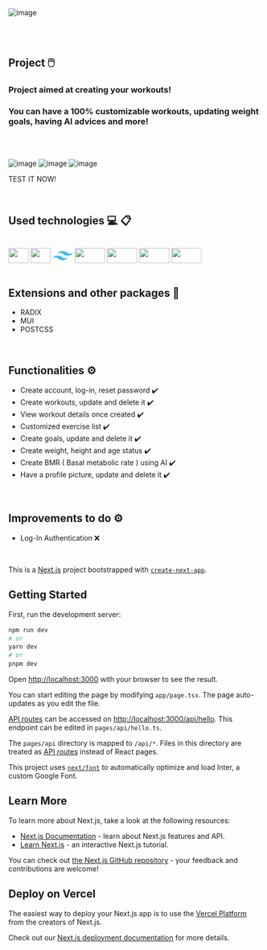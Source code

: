 </br>
</br>

![image](https://github.com/bpcosta2003/exercise-track-app/assets/69023428/43475a74-486c-4045-8b49-b30471044fd4)

</br>
</br>

## Project 🖱️

<h3>Project aimed at creating your workouts!</h3>
<h3>You can have a 100% customizable workouts, updating weight goals, having AI advices and more!</h3>

</br>
</br>

![image](https://github.com/bpcosta2003/exercise-track-app/assets/69023428/d723ab38-41cd-498a-a4ab-016db2d2e9a1)
![image](https://github.com/bpcosta2003/exercise-track-app/assets/69023428/1427d35d-20a9-4f53-bde5-59ce02f80069)
![image](https://github.com/bpcosta2003/exercise-track-app/assets/69023428/52263ede-36ff-4779-980f-401b8e88f116)

TEST IT NOW!

</br>

## Used technologies 💻 📋
<div style="display: inline_block"><br>
 <img align="center" height="30" width="40" src="https://cdn.jsdelivr.net/gh/devicons/devicon/icons/react/react-original.svg" />
 <img align="center" height="30" width="40" src="https://cdn.jsdelivr.net/gh/devicons/devicon/icons/typescript/typescript-original.svg" />
 <img align="center" height="30" width="40" src="https://raw.githubusercontent.com/devicons/devicon/master/icons/tailwindcss/tailwindcss-plain.svg">
 <img align="center" height="30" width="60" src="https://github.com/bpcosta2003/exercise-track-app/assets/69023428/f814076d-dcc9-4359-ac68-8afd417b3d90" />
 <img align="center" height="30" width="60" src="https://github.com/bpcosta2003/exercise-track-app/assets/69023428/e13e0aa9-f23f-44b3-922a-5e420f065752" />
 <img align="center" height="30" width="60" src="https://github.com/bpcosta2003/exercise-track-app/assets/69023428/c6a53ebb-a5a6-42cb-93d9-bc8c0b622443" /> 
 <img align="center" height="30" width="60" src="https://github.com/bpcosta2003/exercise-track-app/assets/69023428/baa27339-27cc-4f27-929f-d10251e24b80" />
</div>

</br>

## Extensions and other packages 🔧
- RADIX
- MUI
- POSTCSS

</br>

## Functionalities ⚙️
- Create account, log-in, reset password ✔️
- Create workouts, update and delete it ✔️
- View workout details once created ✔️
- Customized exercise list ✔️
- Create goals, update and delete it ✔️ 
- Create weight, height and age status ✔️
- Create BMR ( Basal metabolic rate ) using AI ✔️
- Have a profile picture, update and delete it ✔️

</br>

## Improvements to do ⚙️ 
- Log-In Authentication ❌

</br>

This is a [Next.js](https://nextjs.org/) project bootstrapped with [`create-next-app`](https://github.com/vercel/next.js/tree/canary/packages/create-next-app).

## Getting Started

First, run the development server:

```bash
npm run dev
# or
yarn dev
# or
pnpm dev
```

Open [http://localhost:3000](http://localhost:3000) with your browser to see the result.

You can start editing the page by modifying `app/page.tsx`. The page auto-updates as you edit the file.

[API routes](https://nextjs.org/docs/api-routes/introduction) can be accessed on [http://localhost:3000/api/hello](http://localhost:3000/api/hello). This endpoint can be edited in `pages/api/hello.ts`.

The `pages/api` directory is mapped to `/api/*`. Files in this directory are treated as [API routes](https://nextjs.org/docs/api-routes/introduction) instead of React pages.

This project uses [`next/font`](https://nextjs.org/docs/basic-features/font-optimization) to automatically optimize and load Inter, a custom Google Font.

## Learn More

To learn more about Next.js, take a look at the following resources:

- [Next.js Documentation](https://nextjs.org/docs) - learn about Next.js features and API.
- [Learn Next.js](https://nextjs.org/learn) - an interactive Next.js tutorial.

You can check out [the Next.js GitHub repository](https://github.com/vercel/next.js/) - your feedback and contributions are welcome!

## Deploy on Vercel

The easiest way to deploy your Next.js app is to use the [Vercel Platform](https://vercel.com/new?utm_medium=default-template&filter=next.js&utm_source=create-next-app&utm_campaign=create-next-app-readme) from the creators of Next.js.

Check out our [Next.js deployment documentation](https://nextjs.org/docs/deployment) for more details.
